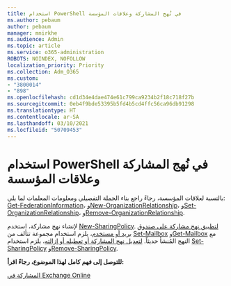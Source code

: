 ```yaml
---
title: استخدام PowerShell في نُهج المشاركة وعلاقات المؤسسة
ms.author: pebaum
author: pebaum
manager: mnirkhe
ms.audience: Admin
ms.topic: article
ms.service: o365-administration
ROBOTS: NOINDEX, NOFOLLOW
localization_priority: Priority
ms.collection: Adm_O365
ms.custom:
- "3800014"
- "898"
ms.openlocfilehash: cd1d34e4dae474e61c799ca9234b2f18c718f27b
ms.sourcegitcommit: 0eb4f9bde53395b5fd4b5cd4ffc56ca96db91298
ms.translationtype: HT
ms.contentlocale: ar-SA
ms.lasthandoff: 03/10/2021
ms.locfileid: "50709453"
---
```

# <a name="use-powershell-for-sharing-policies-and-organization-relationships"></a>استخدام PowerShell في نُهج المشاركة وعلاقات المؤسسة


بالنسبة لعلاقات المؤسسة، رجاءً راجع بناء الجملة التفصيلي ومعلومات المعلمات لما يلي: [Get-FederationInformation](https://docs.microsoft.com/powershell/module/exchange/get-federationinformation)، و[New-OrganizationRelationship](https://docs.microsoft.com/powershell/module/exchange/new-organizationrelationship)، و[Set-OrganizationRelationship](https://docs.microsoft.com/powershell/module/exchange/set-organizationrelationship)، و[Remove-OrganizationRelationship](https://docs.microsoft.com/powershell/module/exchange/remove-organizationrelationship).

لإنشاء نهج مشاركة، استخدم [New-SharingPolicy](https://docs.microsoft.com/powershell/module/exchange/new-sharingpolicy). [لتطبيق نهج مشاركة على صندوق بريد أو مستخدم](https://docs.microsoft.com/exchange/sharing/sharing-policies/apply-a-sharing-policy#use-exchange-online-powershell-to-apply-a-sharing-policy-to-one-or-more-mailboxes)، يلزم استخدام مجموعة تتألف من  [Set-Mailbox](https://docs.microsoft.com/powershell/module/exchange/set-mailbox) و[Get-Mailbox](https://docs.microsoft.com/powershell/module/exchange/get-mailbox) مع النهج المُنشأ حديثاً. [لتعديل نهج المشاركة أو تعطيله أو إزالته](https://docs.microsoft.com/exchange/sharing/sharing-policies/modify-a-sharing-policy)، يلزم استخدام  [Set-SharingPolicy](https://docs.microsoft.com/powershell/module/exchange/set-sharingpolicy) و[Remove-SharingPolicy](https://docs.microsoft.com/powershell/module/exchange/remove-sharingpolicy).

**للتوصل إلى فهم كامل لهذا الموضوع، رجاءً اقرأ:**

[المشاركة في Exchange Online](https://docs.microsoft.com/exchange/sharing/sharing)